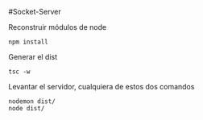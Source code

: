 

#Socket-Server


Reconstruir módulos de node
```
npm install 

```

Generar el dist
```
tsc -w
```

Levantar el servidor, cualquiera de estos dos comandos 
```
nodemon dist/
node dist/
``` 